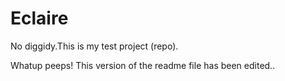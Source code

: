 # Eclaire

No diggidy.This is my test project (repo).

Whatup peeps!
This version of the readme file has been edited..